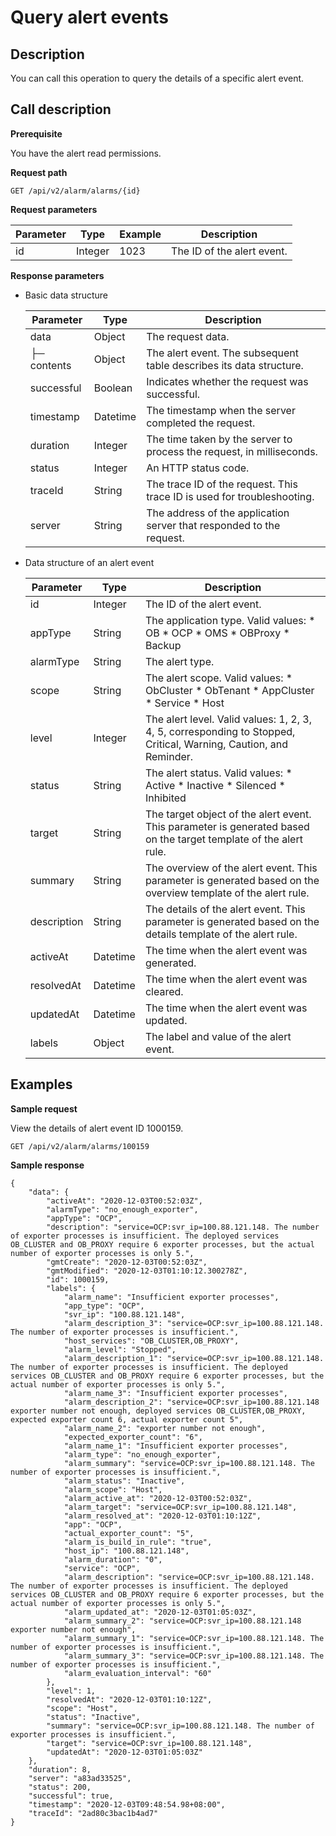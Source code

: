 Query alert events 
=======================================



**Description** 
------------------------------------

You can call this operation to query the details of a specific alert event.

**Call description** 
-----------------------------------------

**Prerequisite** 

You have the alert read permissions. 

**Request path** 

`GET /api/v2/alarm/alarms/{id}`

**Request parameters** 


| Parameter |  Type   | Example |        Description         |
|-----------|---------|---------|----------------------------|
| id        | Integer | 1023    | The ID of the alert event. |



**Response parameters** 

* Basic data structure

  

  |  Parameter  |   Type   |                               Description                               |
  |-------------|----------|-------------------------------------------------------------------------|
  | data        | Object   | The request data.                                                       |
  | ├─ contents | Object   | The alert event. The subsequent table describes its data structure.     |
  | successful  | Boolean  | Indicates whether the request was successful.                           |
  | timestamp   | Datetime | The timestamp when the server completed the request.                    |
  | duration    | Integer  | The time taken by the server to process the request, in milliseconds.   |
  | status      | Integer  | An HTTP status code.                                                    |
  | traceId     | String   | The trace ID of the request. This trace ID is used for troubleshooting. |
  | server      | String   | The address of the application server that responded to the request.    |

  

* Data structure of an alert event

  

  |  Parameter  |   Type   |                                                                                                                                             Description                                                                                                                                              |
  |-------------|----------|------------------------------------------------------------------------------------------------------------------------------------------------------------------------------------------------------------------------------------------------------------------------------------------------------|
  | id          | Integer  | The ID of the alert event.                                                                                                                                                                                                                                                                           |
  | appType     | String   | The application type. Valid values: * OB   * OCP   * OMS   * OBProxy   * Backup                |
  | alarmType   | String   | The alert type.                                                                                                                                                                                                                                                                                      |
  | scope       | String   | The alert scope. Valid values: * ObCluster   * ObTenant   * AppCluster   * Service   * Host    |
  | level       | Integer  | The alert level. Valid values: 1, 2, 3, 4, 5, corresponding to Stopped, Critical, Warning, Caution, and Reminder.                                                                                                                                                                                    |
  | status      | String   | The alert status. Valid values: * Active   * Inactive   * Silenced   * Inhibited                                                |
  | target      | String   | The target object of the alert event. This parameter is generated based on the target template of the alert rule.                                                                                                                                                                                    |
  | summary     | String   | The overview of the alert event. This parameter is generated based on the overview template of the alert rule.                                                                                                                                                                                       |
  | description | String   | The details of the alert event. This parameter is generated based on the details template of the alert rule.                                                                                                                                                                                         |
  | activeAt    | Datetime | The time when the alert event was generated.                                                                                                                                                                                                                                                         |
  | resolvedAt  | Datetime | The time when the alert event was cleared.                                                                                                                                                                                                                                                           |
  | updatedAt   | Datetime | The time when the alert event was updated.                                                                                                                                                                                                                                                           |
  | labels      | Object   | The label and value of the alert event.                                                                                                                                                                                                                                                              |

  




**Examples** 
---------------------------------

**Sample request** 

View the details of alert event ID 1000159. 

```code
GET /api/v2/alarm/alarms/100159
```



**Sample response** 

```code
{
    "data": {
        "activeAt": "2020-12-03T00:52:03Z",
        "alarmType": "no_enough_exporter",
        "appType": "OCP",
        "description": "service=OCP:svr_ip=100.88.121.148. The number of exporter processes is insufficient. The deployed services OB_CLUSTER and OB_PROXY require 6 exporter processes, but the actual number of exporter processes is only 5.",
        "gmtCreate": "2020-12-03T00:52:03Z",
        "gmtModified": "2020-12-03T01:10:12.300278Z",
        "id": 1000159,
        "labels": {
            "alarm_name": "Insufficient exporter processes",
            "app_type": "OCP",
            "svr_ip": "100.88.121.148",
            "alarm_description_3": "service=OCP:svr_ip=100.88.121.148. The number of exporter processes is insufficient.",
            "host_services": "OB_CLUSTER,OB_PROXY",
            "alarm_level": "Stopped",
            "alarm_description_1": "service=OCP:svr_ip=100.88.121.148. The number of exporter processes is insufficient. The deployed services OB_CLUSTER and OB_PROXY require 6 exporter processes, but the actual number of exporter processes is only 5.",
            "alarm_name_3": "Insufficient exporter processes",
            "alarm_description_2": "service=OCP:svr_ip=100.88.121.148 exporter number not enough, deployed services OB_CLUSTER,OB_PROXY,  expected exporter count 6, actual exporter count 5",
            "alarm_name_2": "exporter number not enough",
            "expected_exporter_count": "6",
            "alarm_name_1": "Insufficient exporter processes",
            "alarm_type": "no_enough_exporter",
            "alarm_summary": "service=OCP:svr_ip=100.88.121.148. The number of exporter processes is insufficient.",
            "alarm_status": "Inactive",
            "alarm_scope": "Host",
            "alarm_active_at": "2020-12-03T00:52:03Z",
            "alarm_target": "service=OCP:svr_ip=100.88.121.148",
            "alarm_resolved_at": "2020-12-03T01:10:12Z",
            "app": "OCP",
            "actual_exporter_count": "5",
            "alarm_is_build_in_rule": "true",
            "host_ip": "100.88.121.148",
            "alarm_duration": "0",
            "service": "OCP",
            "alarm_description": "service=OCP:svr_ip=100.88.121.148. The number of exporter processes is insufficient. The deployed services OB_CLUSTER and OB_PROXY require 6 exporter processes, but the actual number of exporter processes is only 5.",
            "alarm_updated_at": "2020-12-03T01:05:03Z",
            "alarm_summary_2": "service=OCP:svr_ip=100.88.121.148 exporter number not enough",
            "alarm_summary_1": "service=OCP:svr_ip=100.88.121.148. The number of exporter processes is insufficient.",
            "alarm_summary_3": "service=OCP:svr_ip=100.88.121.148. The number of exporter processes is insufficient.",
            "alarm_evaluation_interval": "60"
        },
        "level": 1,
        "resolvedAt": "2020-12-03T01:10:12Z",
        "scope": "Host",
        "status": "Inactive",
        "summary": "service=OCP:svr_ip=100.88.121.148. The number of exporter processes is insufficient.",
        "target": "service=OCP:svr_ip=100.88.121.148",
        "updatedAt": "2020-12-03T01:05:03Z"
    },
    "duration": 8,
    "server": "a83ad33525",
    "status": 200,
    "successful": true,
    "timestamp": "2020-12-03T09:48:54.98+08:00",
    "traceId": "2ad80c3bac1b4ad7"
}
```


